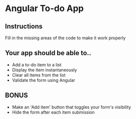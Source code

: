 # Angular To-do App

## Instructions

Fill in the missing areas of the code to make it work properly

## Your app should be able to..

- Add a to-do item to a list
- Display the item instantaneously
- Clear all items from the list
- Validate the form using Angular

## BONUS

- Make an 'Add item' button that toggles your form's visibility
- Hide the form after each item submission
